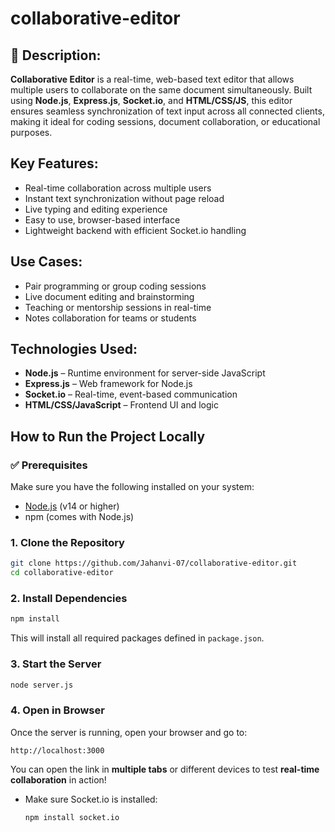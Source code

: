 # collaborative-editor
## 📄 **Description:** 

**Collaborative Editor** is a real-time, web-based text editor that allows multiple users to collaborate on the same document simultaneously. Built using **Node.js**, **Express.js**, **Socket.io**, and **HTML/CSS/JS**, this editor ensures seamless synchronization of text input across all connected clients, making it ideal for coding sessions, document collaboration, or educational purposes.


##  **Key Features:**

* Real-time collaboration across multiple users
* Instant text synchronization without page reload
* Live typing and editing experience
* Easy to use, browser-based interface
* Lightweight backend with efficient Socket.io handling


##  **Use Cases:**
* Pair programming or group coding sessions
* Live document editing and brainstorming
* Teaching or mentorship sessions in real-time
* Notes collaboration for teams or students


##  **Technologies Used:**

* **Node.js** – Runtime environment for server-side JavaScript
* **Express.js** – Web framework for Node.js
* **Socket.io** – Real-time, event-based communication
* **HTML/CSS/JavaScript** – Frontend UI and logic


##  How to Run the Project Locally
### ✅ Prerequisites

Make sure you have the following installed on your system:
* [Node.js](https://nodejs.org/) (v14 or higher)
* npm (comes with Node.js)


### 1. Clone the Repository

```bash
git clone https://github.com/Jahanvi-07/collaborative-editor.git
cd collaborative-editor
```

### 2. Install Dependencies

```bash
npm install
```

This will install all required packages defined in `package.json`.

### 3. Start the Server

```bash
node server.js
```

### 4. Open in Browser

Once the server is running, open your browser and go to:

```
http://localhost:3000
```

You can open the link in **multiple tabs** or different devices to test **real-time collaboration** in action!


* Make sure Socket.io is installed:

  ```bash
  npm install socket.io
  ```




